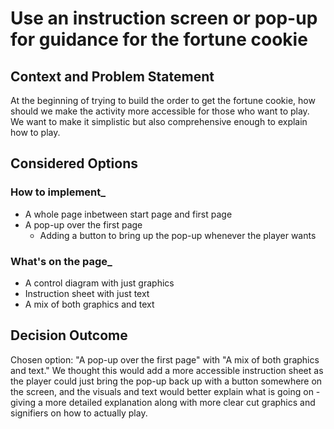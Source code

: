 # Use an instruction screen or pop-up for guidance for the fortune cookie

## Context and Problem Statement

At the beginning of trying to build the order to get the fortune cookie, how should we make the activity more accessible for those who want to play. We want to make it simplistic but also comprehensive enough to explain how to play.

## Considered Options

### How to implement_

- A whole page inbetween start page and first page
- A pop-up over the first page
  - Adding a button to bring up the pop-up whenever the player wants

### What's on the page_

- A control diagram with just graphics
- Instruction sheet with just text
- A mix of both graphics and text

## Decision Outcome

Chosen option: "A pop-up over the first page" with "A mix of both graphics and text." We thought this would add a more accessible instruction sheet as the player could just bring the pop-up back up with a button somewhere on the screen, and the visuals and text would better explain what is going on - giving a more detailed explanation along with more clear cut graphics and signifiers on how to actually play.
